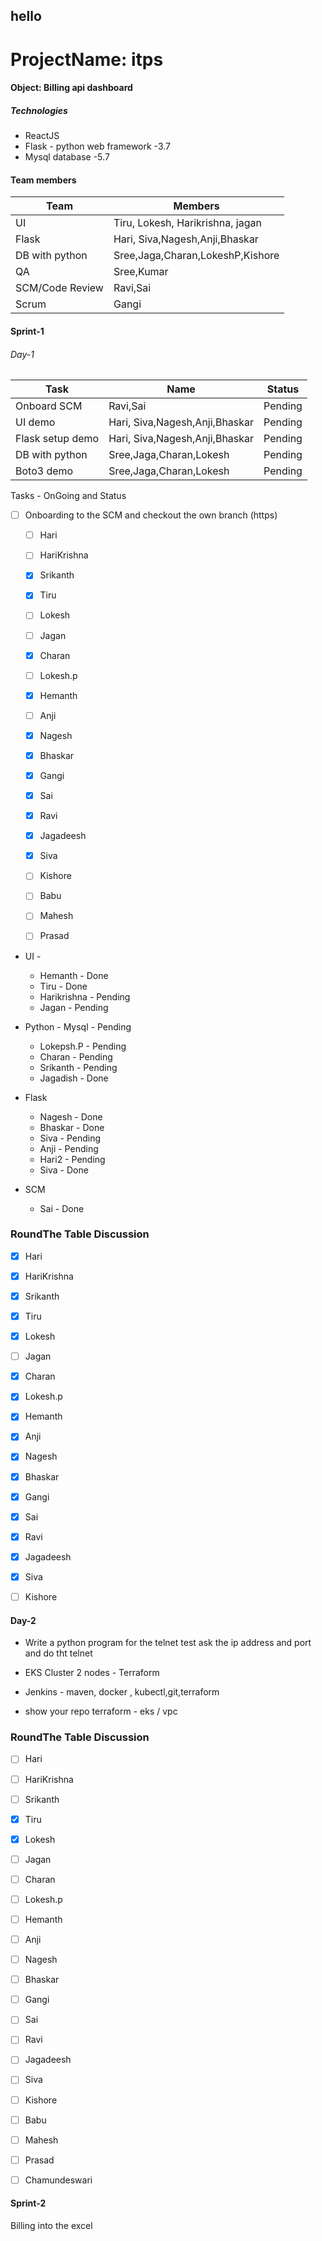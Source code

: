 ## hello 


# ProjectName:  itps
#### Object: Billing api dashboard

##### Technologies
* ReactJS
* Flask - python web framework -3.7
* Mysql database -5.7



#### Team members 

| Team | Members |
| ------------- | ------------- |
| UI  | Tiru, Lokesh, Harikrishna, jagan  |
| Flask  | Hari, Siva,Nagesh,Anji,Bhaskar  |
| DB with python  | Sree,Jaga,Charan,LokeshP,Kishore  |
| QA | Sree,Kumar  |
| SCM/Code Review | Ravi,Sai  |
| Scrum  | Gangi  |



#### Sprint-1

###### Day-1
| Task | Name | Status
|------|-------|---------|
| Onboard SCM  |Ravi,Sai | Pending| 
| UI demo  | Hari, Siva,Nagesh,Anji,Bhaskar | Pending| 
| Flask setup demo  | Hari, Siva,Nagesh,Anji,Bhaskar | Pending| 
| DB with python  | Sree,Jaga,Charan,Lokesh | Pending| 
| Boto3 demo  |  Sree,Jaga,Charan,Lokesh | Pending| 





Tasks - OnGoing and Status
- [ ] Onboarding to the SCM and checkout the own branch (https)
   - [ ] Hari
   - [ ] HariKrishna
   - [x] Srikanth
   - [x] Tiru
   - [ ] Lokesh
   - [ ] Jagan
   - [x] Charan
   - [ ] Lokesh.p
   - [x] Hemanth
   - [ ] Anji
   - [x] Nagesh
   - [x] Bhaskar
   - [x] Gangi
   - [x] Sai
   - [x] Ravi
   - [x] Jagadeesh
   - [x] Siva
   - [ ] Kishore
   - [ ] Babu
   - [ ] Mahesh
   - [ ] Prasad 
  



* UI - 
  * Hemanth - Done 
  * Tiru - Done 
  * Harikrishna - Pending
  * Jagan - Pending

* Python - Mysql -  Pending 
  * Lokepsh.P - Pending
  * Charan - Pending 
  * Srikanth - Pending
  * Jagadish - Done 

* Flask 
  * Nagesh - Done 
  * Bhaskar - Done 
  * Siva - Pending
  * Anji - Pending
  * Hari2 - Pending
  * Siva - Done 
  
* SCM
  * Sai - Done

### RoundThe Table Discussion

   - [x] Hari
   - [x] HariKrishna
   - [x] Srikanth
   - [x] Tiru
   - [x] Lokesh
   - [ ] Jagan
   - [x] Charan
   - [x] Lokesh.p
   - [x] Hemanth
   - [x] Anji
   - [x] Nagesh
   - [x] Bhaskar
   - [x] Gangi
   - [x] Sai
   - [x] Ravi
   - [x] Jagadeesh
   - [x] Siva
   - [ ] Kishore
  





#### Day-2 
* Write a python program for the telnet test 
     ask the ip address and port and do tht telnet 

* EKS Cluster 2 nodes - Terraform 
* Jenkins - maven, docker , kubectl,git,terraform
* show your repo 
    terraform - eks / vpc 




### RoundThe Table Discussion

   - [ ] Hari
   - [ ] HariKrishna
   - [ ] Srikanth
   - [x] Tiru
   - [x] Lokesh
   - [ ] Jagan
   - [ ] Charan
   - [ ] Lokesh.p
   - [ ] Hemanth
   - [ ] Anji
   - [ ] Nagesh
   - [ ] Bhaskar
   - [ ] Gangi
   - [ ] Sai
   - [ ] Ravi
   - [ ] Jagadeesh
   - [ ] Siva
   - [ ] Kishore
   - [ ] Babu
   - [ ] Mahesh
   - [ ] Prasad 
   - [ ] Chamundeswari
  

  






#### Sprint-2
Billing into the excel 




